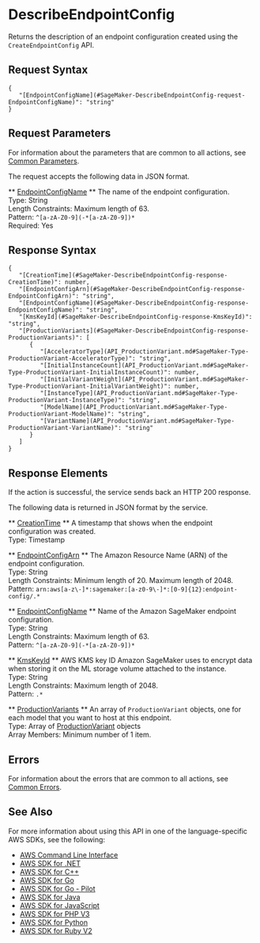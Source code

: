 # DescribeEndpointConfig<a name="API_DescribeEndpointConfig"></a>

Returns the description of an endpoint configuration created using the `CreateEndpointConfig` API\.

## Request Syntax<a name="API_DescribeEndpointConfig_RequestSyntax"></a>

```
{
   "[EndpointConfigName](#SageMaker-DescribeEndpointConfig-request-EndpointConfigName)": "string"
}
```

## Request Parameters<a name="API_DescribeEndpointConfig_RequestParameters"></a>

For information about the parameters that are common to all actions, see [Common Parameters](CommonParameters.md)\.

The request accepts the following data in JSON format\.

 ** [EndpointConfigName](#API_DescribeEndpointConfig_RequestSyntax) **   <a name="SageMaker-DescribeEndpointConfig-request-EndpointConfigName"></a>
The name of the endpoint configuration\.  
Type: String  
Length Constraints: Maximum length of 63\.  
Pattern: `^[a-zA-Z0-9](-*[a-zA-Z0-9])*`   
Required: Yes

## Response Syntax<a name="API_DescribeEndpointConfig_ResponseSyntax"></a>

```
{
   "[CreationTime](#SageMaker-DescribeEndpointConfig-response-CreationTime)": number,
   "[EndpointConfigArn](#SageMaker-DescribeEndpointConfig-response-EndpointConfigArn)": "string",
   "[EndpointConfigName](#SageMaker-DescribeEndpointConfig-response-EndpointConfigName)": "string",
   "[KmsKeyId](#SageMaker-DescribeEndpointConfig-response-KmsKeyId)": "string",
   "[ProductionVariants](#SageMaker-DescribeEndpointConfig-response-ProductionVariants)": [ 
      { 
         "[AcceleratorType](API_ProductionVariant.md#SageMaker-Type-ProductionVariant-AcceleratorType)": "string",
         "[InitialInstanceCount](API_ProductionVariant.md#SageMaker-Type-ProductionVariant-InitialInstanceCount)": number,
         "[InitialVariantWeight](API_ProductionVariant.md#SageMaker-Type-ProductionVariant-InitialVariantWeight)": number,
         "[InstanceType](API_ProductionVariant.md#SageMaker-Type-ProductionVariant-InstanceType)": "string",
         "[ModelName](API_ProductionVariant.md#SageMaker-Type-ProductionVariant-ModelName)": "string",
         "[VariantName](API_ProductionVariant.md#SageMaker-Type-ProductionVariant-VariantName)": "string"
      }
   ]
}
```

## Response Elements<a name="API_DescribeEndpointConfig_ResponseElements"></a>

If the action is successful, the service sends back an HTTP 200 response\.

The following data is returned in JSON format by the service\.

 ** [CreationTime](#API_DescribeEndpointConfig_ResponseSyntax) **   <a name="SageMaker-DescribeEndpointConfig-response-CreationTime"></a>
A timestamp that shows when the endpoint configuration was created\.  
Type: Timestamp

 ** [EndpointConfigArn](#API_DescribeEndpointConfig_ResponseSyntax) **   <a name="SageMaker-DescribeEndpointConfig-response-EndpointConfigArn"></a>
The Amazon Resource Name \(ARN\) of the endpoint configuration\.  
Type: String  
Length Constraints: Minimum length of 20\. Maximum length of 2048\.  
Pattern: `arn:aws[a-z\-]*:sagemaker:[a-z0-9\-]*:[0-9]{12}:endpoint-config/.*` 

 ** [EndpointConfigName](#API_DescribeEndpointConfig_ResponseSyntax) **   <a name="SageMaker-DescribeEndpointConfig-response-EndpointConfigName"></a>
Name of the Amazon SageMaker endpoint configuration\.  
Type: String  
Length Constraints: Maximum length of 63\.  
Pattern: `^[a-zA-Z0-9](-*[a-zA-Z0-9])*` 

 ** [KmsKeyId](#API_DescribeEndpointConfig_ResponseSyntax) **   <a name="SageMaker-DescribeEndpointConfig-response-KmsKeyId"></a>
AWS KMS key ID Amazon SageMaker uses to encrypt data when storing it on the ML storage volume attached to the instance\.  
Type: String  
Length Constraints: Maximum length of 2048\.  
Pattern: `.*` 

 ** [ProductionVariants](#API_DescribeEndpointConfig_ResponseSyntax) **   <a name="SageMaker-DescribeEndpointConfig-response-ProductionVariants"></a>
An array of `ProductionVariant` objects, one for each model that you want to host at this endpoint\.  
Type: Array of [ProductionVariant](API_ProductionVariant.md) objects  
Array Members: Minimum number of 1 item\.

## Errors<a name="API_DescribeEndpointConfig_Errors"></a>

For information about the errors that are common to all actions, see [Common Errors](CommonErrors.md)\.

## See Also<a name="API_DescribeEndpointConfig_SeeAlso"></a>

For more information about using this API in one of the language\-specific AWS SDKs, see the following:
+  [AWS Command Line Interface](https://docs.aws.amazon.com/goto/aws-cli/sagemaker-2017-07-24/DescribeEndpointConfig) 
+  [AWS SDK for \.NET](https://docs.aws.amazon.com/goto/DotNetSDKV3/sagemaker-2017-07-24/DescribeEndpointConfig) 
+  [AWS SDK for C\+\+](https://docs.aws.amazon.com/goto/SdkForCpp/sagemaker-2017-07-24/DescribeEndpointConfig) 
+  [AWS SDK for Go](https://docs.aws.amazon.com/goto/SdkForGoV1/sagemaker-2017-07-24/DescribeEndpointConfig) 
+  [AWS SDK for Go \- Pilot](https://docs.aws.amazon.com/goto/SdkForGoPilot/sagemaker-2017-07-24/DescribeEndpointConfig) 
+  [AWS SDK for Java](https://docs.aws.amazon.com/goto/SdkForJava/sagemaker-2017-07-24/DescribeEndpointConfig) 
+  [AWS SDK for JavaScript](https://docs.aws.amazon.com/goto/AWSJavaScriptSDK/sagemaker-2017-07-24/DescribeEndpointConfig) 
+  [AWS SDK for PHP V3](https://docs.aws.amazon.com/goto/SdkForPHPV3/sagemaker-2017-07-24/DescribeEndpointConfig) 
+  [AWS SDK for Python](https://docs.aws.amazon.com/goto/boto3/sagemaker-2017-07-24/DescribeEndpointConfig) 
+  [AWS SDK for Ruby V2](https://docs.aws.amazon.com/goto/SdkForRubyV2/sagemaker-2017-07-24/DescribeEndpointConfig) 